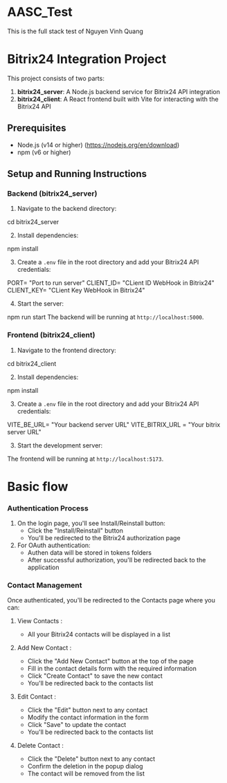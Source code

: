 # AASC_Test
This is the full stack test of Nguyen Vinh Quang

# Bitrix24 Integration Project

This project consists of two parts:
1. **bitrix24_server**: A Node.js backend service for Bitrix24 API integration
2. **bitrix24_client**: A React frontend built with Vite for interacting with the Bitrix24 API

## Prerequisites

- Node.js (v14 or higher) (https://nodejs.org/en/download)
- npm (v6 or higher)

## Setup and Running Instructions

### Backend (bitrix24_server)

1. Navigate to the backend directory:

cd bitrix24_server

2. Install dependencies:

npm install

3. Create a `.env` file in the root directory and add your Bitrix24 API credentials:

PORT= "Port to run server"
CLIENT_ID= "CLient ID WebHook in Bitrix24"
CLIENT_KEY= "CLient Key WebHook in Bitrix24"

4. Start the server:

npm run start
The backend will be running at `http://localhost:5000`.

### Frontend (bitrix24_client)

1. Navigate to the frontend directory:

cd bitrix24_client

2. Install dependencies:

npm install

3. Create a `.env` file in the root directory and add your Bitrix24 API credentials:

VITE_BE_URL= "Your backend server URL"
VITE_BITRIX_URL = "Your bitrix server URL"

3. Start the development server:

The frontend will be running at `http://localhost:5173`.

# Basic flow
### Authentication Process
1. On the login page, you'll see Install/Reinstall button:
   - Click the "Install/Reinstall" button
   - You'll be redirected to the Bitrix24 authorization page
2. For OAuth authentication:
   - Authen data will be stored in tokens folders
   - After successful authorization, you'll be redirected back to the application
### Contact Management
Once authenticated, you'll be redirected to the Contacts page where you can:

1. View Contacts :

   - All your Bitrix24 contacts will be displayed in a list
2. Add New Contact :
   
   - Click the "Add New Contact" button at the top of the page
   - Fill in the contact details form with the required information
   - Click "Create Contact" to save the new contact
   - You'll be redirected back to the contacts list
3. Edit Contact :
   
   - Click the "Edit" button next to any contact
   - Modify the contact information in the form
   - Click "Save" to update the contact
   - You'll be redirected back to the contacts list
4. Delete Contact :
   
   - Click the "Delete" button next to any contact
   - Confirm the deletion in the popup dialog
   - The contact will be removed from the list